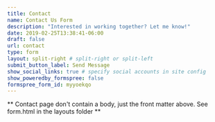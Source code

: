 ```yaml
---
title: Contact
name: Contact Us Form
description: "Interested in working together? Let me know!"
date: 2019-02-25T13:38:41-06:00
draft: false
url: contact
type: form
layout: split-right # split-right or split-left
submit_button_label: Send Message
show_social_links: true # specify social accounts in site config
show_poweredby_formspree: false
formspree_form_id: myyoekqo
---
```


** Contact page don't contain a body, just the front matter above.
See form.html in the layouts folder **
